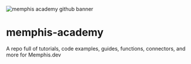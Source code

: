 ![memphis academy github banner](https://github.com/memphisdev/memphis-dev-academy/assets/70286779/7836f50f-69f8-4b07-84ec-3a59f5958f85)


# memphis-academy
A repo full of tutorials, code examples, guides, functions, connectors, and more for Memphis.dev
